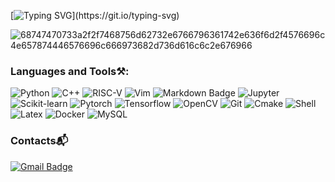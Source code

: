 <!--
**Yashow98/Yashow98** is a ✨ _special_ ✨ repository because its `README.md` (this file) appears on your GitHub profile.

Here are some ideas to get you started:

- 🔭 I’m currently working on ...
- 🌱 I’m currently learning ...
- 👯 I’m looking to collaborate on ...
- 🤔 I’m looking for help with ...
- 💬 Ask me about ...
- 📫 How to reach me: ...
- 😄 Pronouns: ...
- ⚡ Fun fact: ...
-->
[![Typing SVG](https://readme-typing-svg.demolab.com?font=Fira+Code&pause=1000&color=1E00F7&width=920&lines=Hi%2C+I'm+James.+I+am+currently+working+as+a+Cpp+Developer.)](https://git.io/typing-svg)

![68747470733a2f2f7468756d62732e6766796361742e636f6d2f4576696c4e657874446576696c666973682d736d616c6c2e676966](https://user-images.githubusercontent.com/89845641/220167426-0c5f630e-6d56-4617-9775-71c2bd025b4f.gif)

<!--
![github-contribution-grid-snake](https://github.com/Yashow98/Yashow98/blob/output/github_snake.gif)
![](https://github-readme-stats.vercel.app/api?username=Yashow98&include_all_commits=true&count_private-true&custom_title=Yashow98'%20GitHub%20Stats&line_height=30&show_icons=true&hide_border=true&bg_color=192133&title_color=efb752&icon_color=efb752&text_color=70bed9)

![](https://komarev.com/ghpvc/?username=Yashow98)
![](https://github-readme-stats-sigma-five.vercel.app/api/top-langs/?username=Yashow98&layout=compact)

-->

### Languages and Tools⚒️:

![Python](https://img.shields.io/badge/Python-3776AB.svg?&style=flat&logo=Python&logoColor=white)
![C++](https://img.shields.io/badge/c++-%2300599C.svg?style=flat&logo=c%2B%2B&logoColor=white)
![RISC-V](https://img.shields.io/badge/-RISCV-6E4C13.svg?style=flat&logo=&logoColor=white)
![Vim](https://img.shields.io/badge/-Vim-008080?style=flat&logo=Vim&logoColor=white)
![Markdown Badge](https://img.shields.io/badge/-Markdown-2088FF?style=flat&logo=Markdown&logoColor=white)
![Jupyter](https://img.shields.io/badge/Jupyter-F37626.svg?&style=flat&logo=Jupyter&logoColor=white)
![Scikit-learn](https://img.shields.io/badge/scikit_learn-F7931E?style=flat&logo=scikit-learn&logoColor=white)
![Pytorch](https://img.shields.io/badge/-Pytorch-E34F26?style=flat&logo=pytorch&logoColor=white)
![Tensorflow](https://img.shields.io/badge/TensorFlow-FF6F00?style=flat&logo=TensorFlow&logoColor=white)
![OpenCV](https://img.shields.io/badge/OpenCV-27338e?style=flat&logo=OpenCV&logoColor=white)
![Git](https://img.shields.io/badge/-Git-FF6F00?style=flat&logo=git&logoColor=white)
![Cmake](https://img.shields.io/badge/-Cmake-008080?style=flat&logo=cmake&logoColor=white)
![Shell](https://img.shields.io/badge/-shell-5391FE?style=flat&logo=PowerShell&logoColor=white)
![Latex](https://img.shields.io/badge/-LaTeX-008080?style=flat&logo=LaTeX&logoColor=white)
![Docker](https://img.shields.io/badge/-Docker-1572B6?style=flat&logo=docker&logoColor=white)
![MySQL](https://img.shields.io/badge/-MySQL-%2300f.svg?style=flat&logo=mysql&logoColor=white)


### Contacts:mailbox_with_mail:
[![Gmail Badge](https://img.shields.io/badge/Gmail-d14836?style=flat&logo=Gmail&logoColor=white&link=mailto:yashowhoo@gmail.com)](mailto:yashowhoo@gmail.com)

